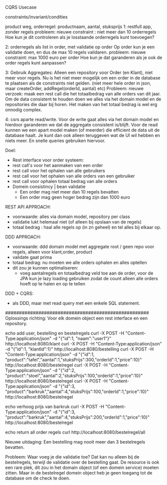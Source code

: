 CQRS Usecase

constraints/invariant/condities

product weg, orderregel: productnaam, aantal, stuksprijs
1: restfull app, zonder regels
probleem: nieuwe constraint : niet meer dan 10 orderregels
Hoe kun je dit controleren als je losstaande orderregels kunt toevoegen? 
 

2: orderregels als list in order, met validatie op order
Op order kun je een validatie doen, en dus de max 10 regels validaren.
probleem: nieuwe constraint: max 1000 euro per order
Hoe kun je dat garanderen als je ook de order regels kunt aanpassen?

3: Gebruik Aggregates: Alleen een repository voor Order (en Klant), niet meer voor regels.
Nu is het niet meer mogelijk om een order in de database te plaatsen als de constraints niet gelden.
(niet meer hele order in json, maar createOrder, addRegel(orderId, aantal) etc)
Probleem: nieuwe verzoek: maak een rest call die het totaalbedrag van alle orders van dit jaar.
Om de data consistent te houden doen we alles via het domain model en de repositories die daar bij horen.
Het maken van het totaal bedrag is wel erg onnodig complex.

4: csrs
aparte read/write.
Voor de write gaat alles via het domain model en hierdoor garanderen we dat de aggregate consistent is/blijft.
Voor de read kunnen we een apart model maken (of meerder) die efficient de data uit de database haalt. 
Je kunt dan ook alleen teruggeven wat de UI wil hebben en niets meer. En snelle queries gebruiken hiervoor.   

 



Doel:
- Rest interface voor order systeem:
 - rest call's voor het aanmaken van een order
 - rest call voor het ophalen van alle gebruikers
 - rest call voor het ophalen van alle orders van een gebruiker
 - rest call voor ophalen totaal bedrag van alle orders
- Domein consistincy | bean validatie  
    - Een order mag niet meer dan 10 regels bevatten
    - Een order mag geen hoger bedrag zijn dan 1000 euro


REST API APPROACH:
- voorwaarde: alles via domain model, repository per class
- validatie lukt helemaal niet (of alleen bij opslaan van de regels)
- totaal bedrag : haal alle regels op (in zn geheel) en tel alles bij elkaar op.  

DDD APPROACH:
- voorwaarde: ddd domain model met aggregate root / geen repo voor regels, alleen voor klant,order, product
- validate gaat prima
- totaal bedrag: nu moeten we alle orders ophalen en alles optellen
- dit zou je kunnen optimaliseren:
    - voeg aantalregels en totaalbedrag veld toe aan de order, voor de JPA kun je lazy loading gebruiken zodat de count alleen alle orders hoeft op te halen en op te tellen
    
DDD + CQRS:
- als DDD, maar met read query met een enkele SQL statement.    
     

####################################################
Oplossings richting: Voor elk domein object een rest interface en een repository.


echo add user, bestelling en bestelregels
curl -X POST -H "Content-Type:application/json" -d "{\"id\":1, \"naam\":\"user1\"}" http://localhost:8080/klant
curl -X POST -H "Content-Type:application/json" -d "{\"id\":1, \"klantId\":1}" http://localhost:8080/bestelling
curl -X POST -H "Content-Type:application/json" -d "{\"id\":1, \"product\":\"tafel\",\"aantal\":1,\"stuksPrijs\":300,\"orderId\":1,\"price\":10}" http://localhost:8080/bestelregel
curl -X POST -H "Content-Type:application/json" -d "{\"id\":2, \"product\":\"stoel\",\"aantal\":2,\"stuksPrijs\":100,\"orderId\":1,\"price\":10}" http://localhost:8080/bestelregel
curl -X POST -H "Content-Type:application/json" -d "{\"id\":3, \"product\":\"barkruk\",\"aantal\":4,\"stuksPrijs\":100,\"orderId\":1,\"price\":10}" http://localhost:8080/bestelregel

echo verhoog prijs van barkruk
curl -X POST -H "Content-Type:application/json" -d "{\"id\":3, \"product\":\"barkruk\",\"aantal\":4,\"stuksPrijs\":200,\"orderId\":1,\"price\":10}" http://localhost:8080/bestelregel


echo return all order regels
curl http://localhost:8080/bestelregel/all


Nieuwe uitdaging:
Een bestelling mag nooit meer dan 3 bestelregels bevatten.

Probleem: 
Waar voeg je die validatie toe?
Dat kan nu alleen bij de bestelregels, terwijl de validatie over de bestelling gaat.
De resource is ook een rare plek, dit zou in het domain object (of een domein service) moeten zitten. Maar in de bestelregel domein object heb je geen toegang tot de database om de check te doen.
